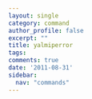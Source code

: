 ```yaml
---
layout: single
category: command
author_profile: false
excerpt: ""
title: yalmiperror
tags:
comments: true
date: '2011-08-31'
sidebar:
  nav: "commands"
---
```

